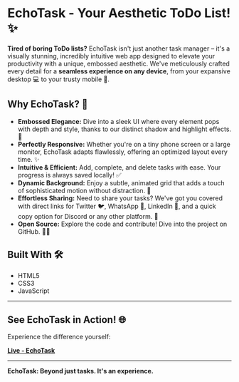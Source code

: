 # EchoTask - Your Aesthetic ToDo List! ✨

**Tired of boring ToDo lists?** EchoTask isn't just another task manager – it's a visually stunning, incredibly intuitive web app designed to elevate your productivity with a unique, embossed aesthetic. We've meticulously crafted every detail for a **seamless experience on any device**, from your expansive desktop 💻 to your trusty mobile 📱.

## Why EchoTask? 🚀

* **Embossed Elegance:** Dive into a sleek UI where every element pops with depth and style, thanks to our distinct shadow and highlight effects. 🎨
* **Perfectly Responsive:** Whether you're on a tiny phone screen or a large monitor, EchoTask adapts flawlessly, offering an optimized layout every time. ✨
* **Intuitive & Efficient:** Add, complete, and delete tasks with ease. Your progress is always saved locally! ✅
* **Dynamic Background:** Enjoy a subtle, animated grid that adds a touch of sophisticated motion without distraction. 💫
* **Effortless Sharing:** Need to share your tasks? We've got you covered with direct links for Twitter 🐦, WhatsApp 💬, LinkedIn 💼, and a quick copy option for Discord or any other platform. 🔗
* **Open Source:** Explore the code and contribute! Dive into the project on GitHub. 🧑‍💻

## Built With 🛠️

* HTML5
* CSS3
* JavaScript

---

## See EchoTask in Action! 🌐

Experience the difference yourself:

[**Live - EchoTask**](https://dhruvdesai793.github.io/EchoTask/)

---

**EchoTask: Beyond just tasks. It's an experience.**
